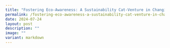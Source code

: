 ```yaml
---
title: "Fostering Eco‐Awareness: A Sustainability Cat‐Venture in Changi Airport"
permalink: /fostering-eco-awareness-a-sustainability-cat-venture-in-changi-airport/
date: 2024-07-24
layout: post
description: ""
image: ""
variant: markdown
---
```

